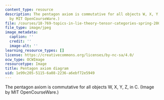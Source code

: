 ```yaml
---
content_type: resource
description: The pentagon axiom is commutative for all objects W, X, Y, Z, in C. (Image
  by MIT OpenCourseWare.)
file: /courses/18-769-topics-in-lie-theory-tensor-categories-spring-2009/1e99c20551156a082236a6ebf72e5949_chp_pentagon.jpg
file_type: image/jpeg
image_metadata:
  caption: ''
  credit: ''
  image-alt: ''
learning_resource_types: []
license: https://creativecommons.org/licenses/by-nc-sa/4.0/
ocw_type: OCWImage
resourcetype: Image
title: Pentagon axiom diagram
uid: 1e99c205-5115-6a08-2236-a6ebf72e5949
---
```

The pentagon axiom is commutative for all objects W, X, Y, Z, in C. (Image by MIT OpenCourseWare.)